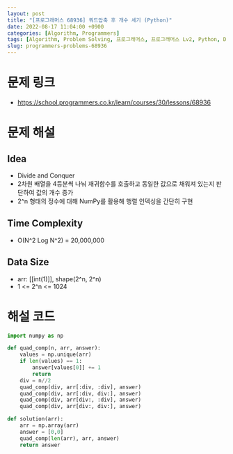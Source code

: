 ```yaml
---
layout: post
title: "[프로그래머스 68936] 쿼드압축 후 개수 세기 (Python)"
date: 2022-08-17 11:04:00 +0900
categories: [Algorithm, Programmers]
tags: [Algorithm, Problem Solving, 프로그래머스, 프로그래머스 Lv2, Python, Divide and Conquer]
slug: programmers-problems-68936
---
```


# 문제 링크
- https://school.programmers.co.kr/learn/courses/30/lessons/68936

# 문제 해설

## Idea
- Divide and Conquer
- 2차원 배열을 4등분씩 나눠 재귀함수를 호출하고 동일한 값으로 채워져 있는지 판단하여 값의 개수 증가
- 2^n 형태의 정수에 대해 NumPy를 활용해 행렬 인덱싱을 간단히 구현

## Time Complexity
- O(N^2 Log N^2) = 20,000,000

## Data Size
- arr: [[int(1)]], shape(2^n, 2^n)
- 1 <= 2^n <= 1024

# 해설 코드

```python
import numpy as np

def quad_comp(n, arr, answer):
    values = np.unique(arr)
    if len(values) == 1:
        answer[values[0]] += 1
        return
    div = n//2
    quad_comp(div, arr[:div, :div], answer)
    quad_comp(div, arr[:div, div:], answer)
    quad_comp(div, arr[div:, :div], answer)
    quad_comp(div, arr[div:, div:], answer)

def solution(arr):
    arr = np.array(arr)
    answer = [0,0]
    quad_comp(len(arr), arr, answer)
    return answer
```
